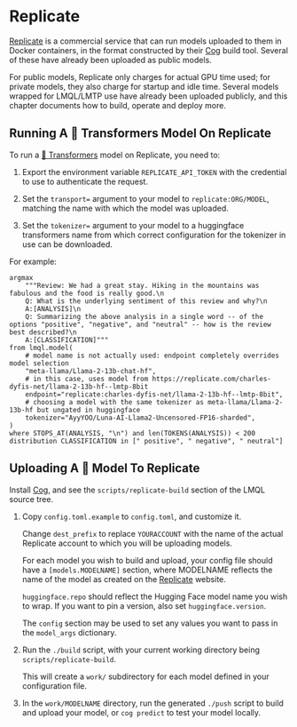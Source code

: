 # Replicate

[Replicate](https://replicate.com/) is a commercial service that can run models uploaded to them in Docker containers, in the format constructed by their [Cog](https://github.com/replicate/cog) build tool. Several of these have already been uploaded as public models.

For public models, Replicate only charges for actual GPU time used; for private models, they also charge for startup and idle time. Several models wrapped for LMQL/LMTP use have already been uploaded publicly, and this chapter documents how to build, operate and deploy more.

## Running A 🤗 Transformers Model On Replicate

To run a [🤗 Transformers](./hf.html) model on Replicate, you need to:

1. Export the environment variable `REPLICATE_API_TOKEN` with the credential to use to authenticate the request.

2. Set the `transport=` argument to your model to `replicate:ORG/MODEL`, matching the name with which the model was uploaded.

3. Set the `tokenizer=` argument to your model to a huggingface transformers name from which correct configuration for the tokenizer in use can be downloaded.

For example:

```lmql
argmax
    """Review: We had a great stay. Hiking in the mountains was fabulous and the food is really good.\n
    Q: What is the underlying sentiment of this review and why?\n
    A:[ANALYSIS]\n
    Q: Summarizing the above analysis in a single word -- of the options "positive", "negative", and "neutral" -- how is the review best described?\n
    A:[CLASSIFICATION]"""
from lmql.model(
    # model name is not actually used: endpoint completely overrides model selection
    "meta-llama/Llama-2-13b-chat-hf",
    # in this case, uses model from https://replicate.com/charles-dyfis-net/llama-2-13b-hf--lmtp-8bit
    endpoint="replicate:charles-dyfis-net/llama-2-13b-hf--lmtp-8bit",
    # choosing a model with the same tokenizer as meta-llama/Llama-2-13b-hf but ungated in huggingface
    tokenizer="AyyYOO/Luna-AI-Llama2-Uncensored-FP16-sharded",
)
where STOPS_AT(ANALYSIS, "\n") and len(TOKENS(ANALYSIS)) < 200
distribution CLASSIFICATION in [" positive", " negative", " neutral"]
```

## Uploading A 🤗 Model To Replicate

Install [Cog](https://github.com/replicate/cog), and see the `scripts/replicate-build` section of the LMQL source tree.

1. Copy `config.toml.example` to `config.toml`, and customize it.

   Change `dest_prefix` to replace `YOURACCOUNT` with the name of the actual Replicate account to which you will be uploading models.

   For each model you wish to build and upload, your config file should have a `[models.MODELNAME]` section, where MODELNAME reflects the name of the model as created on the [Replicate](https://replicate.com/) website.

   `huggingface.repo` should reflect the Hugging Face model name you wish to wrap. If you want to pin a version, also set `huggingface.version`.

   The `config` section may be used to set any values you want to pass in the `model_args` dictionary.

2. Run the `./build` script, with your current working directory being `scripts/replicate-build`.

   This will create a `work/` subdirectory for each model defined in your configuration file.

3. In the `work/MODELNAME` directory, run the generated `./push` script to build and upload your model, or `cog predict` to test your model locally.
